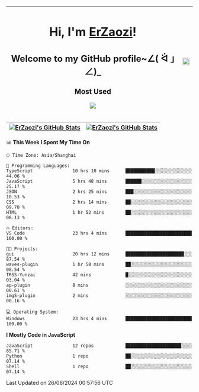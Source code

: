 |<h1>Hi, I'm <a href="https://github.com/erzaozi">ErZaozi</a>! </h1><h2>Welcome to my GitHub profile~∠( ᐛ 」∠)_</h2><p><h3>Most Used</h3><img src="https://skillicons.dev/icons?i=github,vscode,visualstudio,ubuntu,postman,pycharm,webstorm,git,docker"></p>|<img decoding="async" align=center src="https://cdn.jsdelivr.net/gh/erzaozi/erzaozi/image.gif" width="100%">|
| ----- | ----- |

| <a href="https://github.com/erzaozi"><img align="center" src="https://github-readme-stats.vercel.app/api/top-langs/?username=erzaozi&title_color=44cef6&text_color=4b5cc4&icon_color=2bbc8a&bg_color=white&langs_count=4&hide_border=true" alt="ErZaozi's GitHub Stats" /></a> | <a href="https://github.com/erzaozi"><img align="center" src="https://github-readme-stats.vercel.app/api?username=erzaozi&show_icons=true&line_height=27&count_private=true&title_color=44cef6&text_color=4b5cc4&icon_color=2bbc8a&bg_color=white&hide_border=true" alt="ErZaozi's GitHub Stats" /></a> |
| ----- | ----- |
<!--START_SECTION:waka-->
📊 **This Week I Spent My Time On** 

```text
🕑︎ Time Zone: Asia/Shanghai

💬 Programming Languages: 
TypeScript               10 hrs 10 mins      ███████████░░░░░░░░░░░░░░   44.06 % 
JavaScript               5 hrs 48 mins       ██████░░░░░░░░░░░░░░░░░░░   25.17 % 
JSON                     2 hrs 25 mins       ███░░░░░░░░░░░░░░░░░░░░░░   10.53 % 
CSS                      2 hrs 14 mins       ██░░░░░░░░░░░░░░░░░░░░░░░   09.70 % 
HTML                     1 hr 52 mins        ██░░░░░░░░░░░░░░░░░░░░░░░   08.13 % 

🔥 Editors: 
VS Code                  23 hrs 4 mins       █████████████████████████   100.00 % 

🐱‍💻 Projects: 
gui                      20 hrs 12 mins      ██████████████████████░░░   87.54 % 
waves-plugin             1 hr 58 mins        ██░░░░░░░░░░░░░░░░░░░░░░░   08.54 % 
TRSS-Yunzai              42 mins             █░░░░░░░░░░░░░░░░░░░░░░░░   03.04 % 
ap-plugin                8 mins              ░░░░░░░░░░░░░░░░░░░░░░░░░   00.61 % 
imgS-plugin              2 mins              ░░░░░░░░░░░░░░░░░░░░░░░░░   00.16 % 

💻 Operating System: 
Windows                  23 hrs 4 mins       █████████████████████████   100.00 % 
```

**I Mostly Code in JavaScript** 

```text
JavaScript               12 repos            █████████████████████░░░░   85.71 % 
Python                   1 repo              ██░░░░░░░░░░░░░░░░░░░░░░░   07.14 % 
Shell                    1 repo              ██░░░░░░░░░░░░░░░░░░░░░░░   07.14 % 
```




 Last Updated on 26/06/2024 00:57:56 UTC
<!--END_SECTION:waka-->
